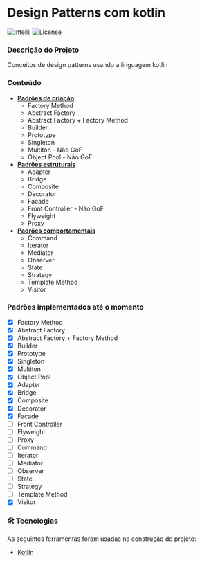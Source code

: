  Design Patterns com kotlin
==================================
[![Intellij](https://img.shields.io/badge/IntelliJIDEA-000000.svg?style=for-the-badge&logo=intellij-idea&logoColor=white)](https://www.jetbrains.com/pt-br/)
[![License](https://img.shields.io/badge/license-MIT-blue.svg)](https://raw.githubusercontent.com/yorae39/design-patterns-kotlin/main/LICENSE)


### Descrição do Projeto
Conceitos de design patterns usando a linguagem kotlin
###

### Conteúdo
* <u><b>Padrões de criação</b></u>
    * Factory Method
    * Abstract Factory
    * Abstract Factory + Factory Method
    * Builder
    * Prototype
    * Singleton
    * Multiton - Não GoF
    * Object Pool - Não GoF
* <u><b>Padrões estruturais</b></u>
    * Adapter
    * Bridge
    * Composite
    * Decorator
    * Facade
    * Front Controller - Não GoF
    * Flyweight
    * Proxy   
* <u><b>Padrões comportamentais</b></u>
    * Command
    * Iterator
    * Mediator
    * Observer
    * State
    * Strategy
    * Template Method
    * Visitor
  
###
### Padrões implementados até o momento
- [X] Factory Method
- [X] Abstract Factory
- [X] Abstract Factory + Factory Method
- [X] Builder
- [X] Prototype
- [X] Singleton
- [X] Multiton
- [X] Object Pool
- [X] Adapter
- [X] Bridge
- [X] Composite
- [X] Decorator
- [X] Facade
- [ ] Front Controller
- [ ] Flyweight
- [ ] Proxy
- [ ] Command
- [ ] Iterator
- [ ] Mediator
- [ ] Observer
- [ ] State
- [ ] Strategy
- [ ] Template Method
- [X] Visitor

###
### 🛠 Tecnologias

As seguintes ferramentas foram usadas na construção do projeto:

- [Kotlin](https://kotlinlang.org/)